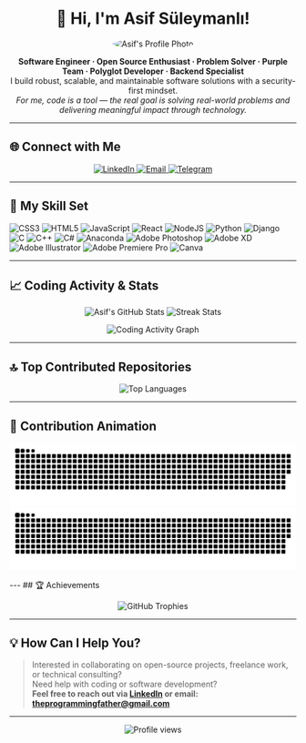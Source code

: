 <h1 align="center">👋 Hi, I'm Asif Süleymanlı!</h1>

<p align="center">
  <img src="Asif"s banner .png" alt="Asif's Profile Photo" width="160" style="border-radius:50%;">
</p>

<p align="center">
  <b>Software Engineer · Open Source Enthusiast · Problem Solver · Purple Team · Polyglot Developer · Backend Specialist</b><br>
  I build robust, scalable, and maintainable software solutions with a security-first mindset.<br>
  <i>For me, code is a tool — the real goal is solving real-world problems and delivering meaningful impact through technology.</i>
</p>

---

## 🌐 Connect with Me

<p align="center">
  <a href="https://linkedin.com/in/asif-süleymanlı" target="_blank">
    <img src="https://img.shields.io/badge/LinkedIn-0A66C2?style=for-the-badge&logo=linkedin&logoColor=white" alt="LinkedIn"/>
  </a>
  <a href="mailto:theprogrammingfather@gmail.com" target="_blank">
    <img src="https://img.shields.io/badge/Email-D14836?style=for-the-badge&logo=gmail&logoColor=white" alt="Email"/>
  </a>
  <a href="https://t.me/your-telegram-nickname" target="_blank">
    <img src="https://img.shields.io/badge/Telegram-229ED9?style=for-the-badge&logo=telegram&logoColor=white" alt="Telegram"/>
  </a>
</p>

---

## 🚀 My Skill Set

![CSS3](https://img.shields.io/badge/css3-%231572B6.svg?style=for-the-badge&logo=css3&logoColor=white)
![HTML5](https://img.shields.io/badge/html5-%23E34F26.svg?style=for-the-badge&logo=html5&logoColor=white)
![JavaScript](https://img.shields.io/badge/javascript-%23323330.svg?style=for-the-badge&logo=javascript&logoColor=%23F7DF1E)
![React](https://img.shields.io/badge/react-%2320232a.svg?style=for-the-badge&logo=react&logoColor=%2361DAFB)
![NodeJS](https://img.shields.io/badge/node.js-6DA55F?style=for-the-badge&logo=node.js&logoColor=white)
![Python](https://img.shields.io/badge/python-3670A0?style=for-the-badge&logo=python&logoColor=ffdd54)
![Django](https://img.shields.io/badge/django-%23092E20.svg?style=for-the-badge&logo=django&logoColor=white)
![C](https://img.shields.io/badge/c-%2300599C.svg?style=for-the-badge&logo=c&logoColor=white)
![C++](https://img.shields.io/badge/c++-%2300599C.svg?style=for-the-badge&logo=c%2B%2B&logoColor=white)
![C#](https://img.shields.io/badge/c%23-%23239120.svg?style=for-the-badge&logo=c-sharp&logoColor=white)
![Anaconda](https://img.shields.io/badge/Anaconda-%2344A833.svg?style=for-the-badge&logo=anaconda&logoColor=white)
![Adobe Photoshop](https://img.shields.io/badge/adobe%20photoshop-%2331A8FF.svg?style=for-the-badge&logo=adobe%20photoshop&logoColor=white)
![Adobe XD](https://img.shields.io/badge/Adobe%20XD-470137?style=for-the-badge&logo=Adobe%20XD&logoColor=#FF61F6)
![Adobe Illustrator](https://img.shields.io/badge/adobe%20illustrator-%23FF9A00.svg?style=for-the-badge&logo=adobe%20illustrator&logoColor=white)
![Adobe Premiere Pro](https://img.shields.io/badge/Adobe%20Premiere%20Pro-9999FF.svg?style=for-the-badge&logo=Adobe%20Premiere%20Pro&logoColor=white)
![Canva](https://img.shields.io/badge/Canva-%2300C4CC.svg?style=for-the-badge&logo=Canva&logoColor=white)

---

## 📈 Coding Activity & Stats

<p align="center">
  <img src="https://github-readme-stats.vercel.app/api?username=asifsuleymanli&show_icons=true&theme=radical" alt="Asif's GitHub Stats" height="170"/>
  <img src="https://github-readme-streak-stats.herokuapp.com/?user=asifsuleymanli&theme=radical" alt="Streak Stats" height="170"/>
</p>

<p align="center">
  <img src="https://github-readme-activity-graph.cyclic.app/graph?username=asifsuleymanli&theme=react-dark" alt="Coding Activity Graph"/>
</p>

---

## 🔝 Top Contributed Repositories

<p align="center">
  <!-- Alternativ xidmətlər və ya statik şəkil əlavə etmək olar -->
  <!-- Aşağıda GitHub-un rəsmi "Top Languages" badge-i nümunə kimi verilmişdir -->
  <img src="https://github-readme-stats.vercel.app/api/top-langs/?username=asifsuleymanli&layout=compact&theme=onedark" alt="Top Languages"/>
</p>

<!--
Əgər əvvəlki xidmət (github-contributor-stats.vercel.app) işləmirsə və ya xətalıdırsa, bu hissədə ya rəsmi GitHub statistika badge-lərindən, ya da alternativ xidmətlərdən istifadə edə bilərsiniz.
-->

---

## 🐍 Contribution Animation

<p align="center">
  <img src="https://raw.githubusercontent.com/MayMeow/MayMeow/output/github-contribution-grid-snake-dark.svg#gh-dark-mode-only" alt="snake dark"/>
  <img src="https://raw.githubusercontent.com/MayMeow/MayMeow/output/github-contribution-grid-snake.svg#gh-light-mode-only" alt="snake light"/>
</p>
---
## 🏆 Achievements

<p align="center">
  <img src="https://github-profile-trophy.vercel.app/?username=asifsuleymanli&theme=gruvbox&margin-w=15&margin-h=15&no-frame=true" alt="GitHub Trophies"/>
</p>

---
## 💡 How Can I Help You?

> Interested in collaborating on open-source projects, freelance work, or technical consulting?  
> Need help with coding or software development?  
> <b>Feel free to reach out via [LinkedIn](https://linkedin.com/in/asif-süleymanlı) or email: theprogrammingfather@gmail.com</b>

---

<p align="center">
  <img src="https://komarev.com/ghpvc/?username=asifsuleymanli&style=flat-square&color=blue" alt="Profile views"/>
</p>

<!--
Professional, clean and interactive GitHub profile README by Asif Süleymanlı.
-->
